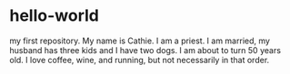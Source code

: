 # hello-world
my first repository.
My name is Cathie. I am a priest. I am married, my husband has three kids and I have two dogs. I am about to turn 50 years old. I love coffee, wine, and running, but not necessarily in that order. 
